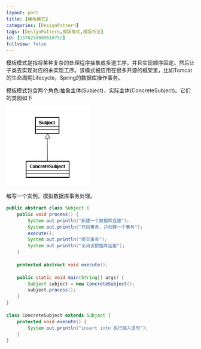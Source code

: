 ```yaml
---
layout: post
title: [模板模式]
categories: [DesignPattern]
tags: [DesignPattern,模版模式,模版方法]
id: [1576258609610752]
fullview: false
---
```


模板模式是指将某种复杂的处理程序抽象成多道工序，并且实现顺序固定。然后让子类去实现对应的未实现工序。该模式被应用在很多开源的框架里，比如Tomcat的生命周期Lifecycle，Spring的数据库操作事务。

模板模式包含两个角色:抽象主体(Subject)，实际主体(ConcreteSubject)。它们的类图如下

![blob.png](/assets/resources/image/20170708/1499528725358003375.png "1499528725358003375.png")

编写一个实例，模拟数据库事务处理。

```java
public abstract class Subject {
	public void process() {
		System.out.println("新建一个数据库连接");
		System.out.println("开启事务，并创建一个事务");
		execute();
		System.out.println("提交事务");
		System.out.println("关闭该数据库连接");
	}

	protected abstract void execute();

	public static void main(String[] args) {
		Subject subject = new ConcreteSubject();
		subject.process();
	}
}

class ConcreteSubject extends Subject {
	protected void execute() {
		System.out.println("insert into 执行插入语句");
	}
}
```


